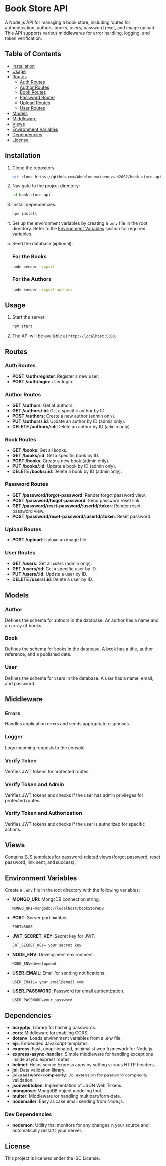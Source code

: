 # Book Store API

A Node.js API for managing a book store, including routes for authentication, authors, books, users, password reset, and image upload. This API supports various middlewares for error handling, logging, and token verification.

## Table of Contents

- [Installation](#installation)
- [Usage](#usage)
- [Routes](#routes)
  - [Auth Routes](#auth-routes)
  - [Author Routes](#author-routes)
  - [Book Routes](#book-routes)
  - [Password Routes](#password-routes)
  - [Upload Routes](#upload-routes)
  - [User Routes](#user-routes)
- [Models](#models)
- [Middleware](#middleware)
- [Views](#views)
- [Environment Variables](#environment-variables)
- [Dependencies](#dependencies)
- [License](#license)

## Installation

1. Clone the repository:
    ```bash
    git clone https://github.com/Abdelmoumainenessah2002/book-store-api.git
    ```

2. Navigate to the project directory:
    ```bash
    cd book-store-api
    ```

3. Install dependencies:
    ```bash
    npm install
    ```

4. Set up the environment variables by creating a `.env` file in the root directory. Refer to the [Environment Variables](#environment-variables) section for required variables.

5. Seed the database (optional):
    ### For the Books
    ```bash
    node seeder -import 
    ```
    ### For the Authors
    ```bash
    node seeder -import-authors 
    ```

## Usage

1. Start the server:
    ```bash
    npm start
    ```

2. The API will be available at `http://localhost:5000`.

## Routes

### Auth Routes

- **POST /auth/register**: Register a new user.
- **POST /auth/login**: User login.

### Author Routes

- **GET /authors**: Get all authors.
- **GET /authors/:id**: Get a specific author by ID.
- **POST /authors**: Create a new author (admin only).
- **PUT /authors/:id**: Update an author by ID (admin only).
- **DELETE /authors/:id**: Delete an author by ID (admin only).

### Book Routes

- **GET /books**: Get all books.
- **GET /books/:id**: Get a specific book by ID.
- **POST /books**: Create a new book (admin only).
- **PUT /books/:id**: Update a book by ID (admin only).
- **DELETE /books/:id**: Delete a book by ID (admin only).

### Password Routes

- **GET /password/forgot-password**: Render forgot password view.
- **POST /password/forgot-password**: Send password reset link.
- **GET /password/reset-password/:userId/:token**: Render reset password view.
- **POST /password/reset-password/:userId/:token**: Reset password.

### Upload Routes

- **POST /upload**: Upload an image file.

### User Routes

- **GET /users**: Get all users (admin only).
- **GET /users/:id**: Get a specific user by ID.
- **PUT /users/:id**: Update a user by ID.
- **DELETE /users/:id**: Delete a user by ID.

## Models

### Author

Defines the schema for authors in the database. An author has a name and an array of books.

### Book

Defines the schema for books in the database. A book has a title, author reference, and a published date.

### User

Defines the schema for users in the database. A user has a name, email, and password.

## Middleware

### Errors

Handles application errors and sends appropriate responses.

### Logger

Logs incoming requests to the console.

### Verify Token

Verifies JWT tokens for protected routes.

### Verify Token and Admin

Verifies JWT tokens and checks if the user has admin privileges for protected routes.

### Verify Token and Authorization

Verifies JWT tokens and checks if the user is authorized for specific actions.

## Views

Contains EJS templates for password-related views (forgot password, reset password, link sent, and success).

## Environment Variables

Create a `.env` file in the root directory with the following variables:

- **MONGO_URI**: MongoDB connection string.
  ```plaintext
  MONGO_URI=mongodb://localhost/bookStoreDB
  ```

- **PORT**: Server port number.
  ```plaintext
  PORT=5000
  ```

- **JWT_SECRET_KEY**: Secret key for JWT.
  ```plaintext
  JWT_SECRET_KEY= your secret key
  ```

- **NODE_ENV**: Development environment.
  ```plaintext
  NODE_ENV=development
  ```

- **USER_EMAIL**: Email for sending notifications.
  ```plaintext
  USER_EMAIL= your.email@email.com
  ```

- **USER_PASSWORD**: Password for email authentication.
  ```plaintext
  USER_PASSWORD=your_password
  ```

## Dependencies

- **bcryptjs**: Library for hashing passwords.
- **cors**: Middleware for enabling CORS.
- **dotenv**: Loads environment variables from a .env file.
- **ejs**: Embedded JavaScript templates.
- **express**: Fast, unopinionated, minimalist web framework for Node.js.
- **express-async-handler**: Simple middleware for handling exceptions inside async express routes.
- **helmet**: Helps secure Express apps by setting various HTTP headers.
- **joi**: Data validation library.
- **joi-password-complexity**: Joi extension for password complexity validation.
- **jsonwebtoken**: Implementation of JSON Web Tokens.
- **mongoose**: MongoDB object modeling tool.
- **multer**: Middleware for handling multipart/form-data.
- **nodemailer**: Easy as cake email sending from Node.js.

### Dev Dependencies

- **nodemon**: Utility that monitors for any changes in your source and automatically restarts your server.

## License

This project is licensed under the ISC License.